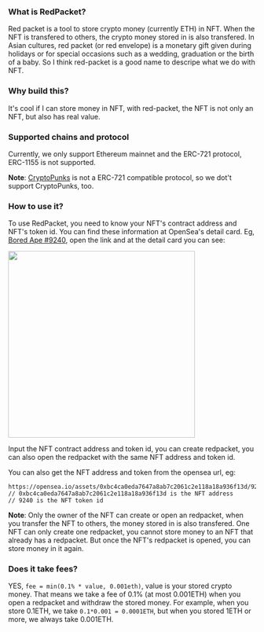 ### What is RedPacket?

Red packet is a tool to store crypto money (currently ETH) in NFT. When the NFT is transfered to others, the crypto money stored in is also transfered. In Asian cultures, red packet (or red envelope) is a monetary gift given during holidays or for special occasions such as a wedding, graduation or the birth of a baby. So I think red-packet is a good name to descripe what we do with NFT.

### Why build this?
It's cool if I can store money in NFT, with red-packet, the NFT is not only an NFT, but also has real value. 

### Supported chains and protocol

Currently, we only support Ethereum mainnet and the ERC-721 protocol, ERC-1155 is not supported. 

**Note**: [CryptoPunks](https://opensea.io/collection/cryptopunks) is not a ERC-721 compatible protocol, so we dot't support CryptoPunks, too.

### How to use it?
To use RedPacket, you need to know your NFT's contract address and NFT's token id. You can find these information at OpenSea's detail card. Eg, [Bored Ape #9240](https://opensea.io/assets/0xbc4ca0eda7647a8ab7c2061c2e118a18a936f13d/9240), open the link and at the detail card you can see:

<img src="https://i.imgur.com/PVrDBQn.png" width="380" />

Input the NFT contract address and token id, you can create redpacket, you can also open the redpacket with the same NFT address and token id. 

You can also get the NFT address and token from the opensea url, eg: 

```
https://opensea.io/assets/0xbc4ca0eda7647a8ab7c2061c2e118a18a936f13d/9240
// 0xbc4ca0eda7647a8ab7c2061c2e118a18a936f13d is the NFT address
// 9240 is the NFT token id
```

**Note**: Only the owner of the NFT can create or open an redpacket, when you transfer the NFT to others, the money stored in is also transfered. One NFT can only create one redpacket, you cannot store money to an NFT that already has a redpacket. But once the NFT's redpacket is opened, you can store money in it again.

### Does it take fees?

YES, `fee = min(0.1% * value, 0.001eth)`, value is your stored crypto money. That means we take a fee of 0.1% (at most 0.001ETH) when you open a redpacket and withdraw the stored money. For example, when you store 0.1ETH, we take `0.1*0.001 = 0.0001ETH`, but when you stored 1ETH or more, we always take 0.001ETH.








